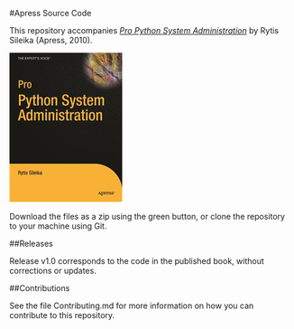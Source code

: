 #Apress Source Code

This repository accompanies [*Pro Python System Administration*](http://www.apress.com/9781430226055) by Rytis Sileika (Apress, 2010).

![Cover image](9781430226055.jpg)

Download the files as a zip using the green button, or clone the repository to your machine using Git.

##Releases

Release v1.0 corresponds to the code in the published book, without corrections or updates.

##Contributions

See the file Contributing.md for more information on how you can contribute to this repository.
